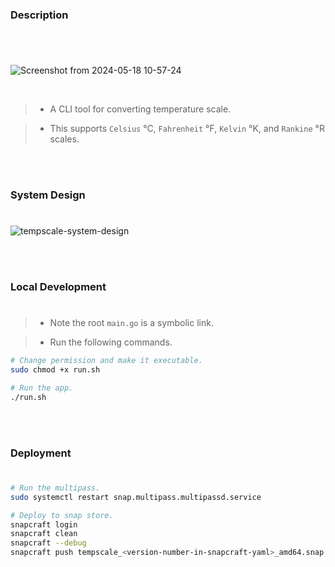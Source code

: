 ### Description
#

<br />

![Screenshot from 2024-05-18 10-57-24](https://github.com/kentlouisetonino/tempscale/assets/69438999/01e313a2-e4bf-4819-9a8e-f1b0f1955fb9)

<br />

> - A CLI tool for converting temperature scale.

> - This supports `Celsius` °C, `Fahrenheit` °F, `Kelvin` °K, and `Rankine` °R scales.

<br />
<br />



### System Design
#

![tempscale-system-design](https://github.com/kentlouisetonino/tempscale/assets/69438999/07170a87-049d-4719-b2eb-d2cd65e6d70b)

<br />
<br />



### Local Development
#

> - Note the root `main.go` is a symbolic link.

> - Run the following commands.

```sh
# Change permission and make it executable.
sudo chmod +x run.sh

# Run the app.
./run.sh
```

<br />
<br />



### Deployment
#

```sh
# Run the multipass.
sudo systemctl restart snap.multipass.multipassd.service

# Deploy to snap store.
snapcraft login
snapcraft clean
snapcraft --debug
snapcraft push tempscale_<version-number-in-snapcraft-yaml>_amd64.snap --release=stable
```
